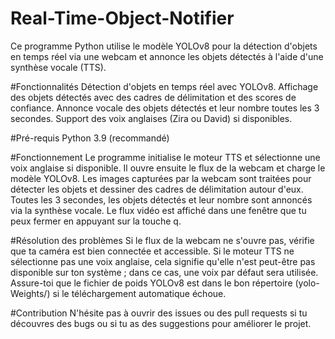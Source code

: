 # Real-Time-Object-Notifier

Ce programme Python utilise le modèle YOLOv8 pour la détection d'objets en temps réel via une webcam et annonce les objets détectés à l'aide d'une synthèse vocale (TTS).

#Fonctionnalités
Détection d'objets en temps réel avec YOLOv8.
Affichage des objets détectés avec des cadres de délimitation et des scores de confiance.
Annonce vocale des objets détectés et leur nombre toutes les 3 secondes.
Support des voix anglaises (Zira ou David) si disponibles.

#Pré-requis
Python 3.9 (recommandé)

#Fonctionnement
Le programme initialise le moteur TTS et sélectionne une voix anglaise si disponible.
Il ouvre ensuite le flux de la webcam et charge le modèle YOLOv8.
Les images capturées par la webcam sont traitées pour détecter les objets et dessiner des cadres de délimitation autour d'eux.
Toutes les 3 secondes, les objets détectés et leur nombre sont annoncés via la synthèse vocale.
Le flux vidéo est affiché dans une fenêtre que tu peux fermer en appuyant sur la touche q.

#Résolution des problèmes
Si le flux de la webcam ne s'ouvre pas, vérifie que ta caméra est bien connectée et accessible.
Si le moteur TTS ne sélectionne pas une voix anglaise, cela signifie qu'elle n'est peut-être pas disponible sur ton système ; dans ce cas, une voix par défaut sera utilisée.
Assure-toi que le fichier de poids YOLOv8 est dans le bon répertoire (yolo-Weights/) si le téléchargement automatique échoue.

#Contribution
N'hésite pas à ouvrir des issues ou des pull requests si tu découvres des bugs ou si tu as des suggestions pour améliorer le projet.


